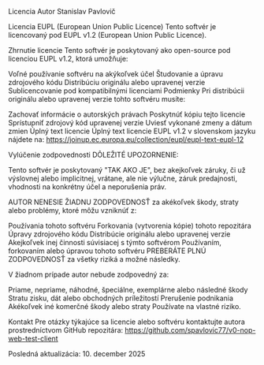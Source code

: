 Licencia
Autor
Stanislav Pavlovič

Licencia EUPL (European Union Public Licence)
Tento softvér je licencovaný pod EUPL v1.2 (European Union Public Licence).

Zhrnutie licencie
Tento softvér je poskytovaný ako open-source pod licenciou EUPL v1.2, ktorá umožňuje:

Voľné používanie softvéru na akýkoľvek účel
Študovanie a úpravu zdrojového kódu
Distribúciu originálu alebo upravenej verzie
Sublicencovanie pod kompatibilnými licenciami
Podmienky
Pri distribúcii originálu alebo upravenej verzie tohto softvéru musíte:

Zachovať informácie o autorských právach
Poskytnúť kópiu tejto licencie
Sprístupniť zdrojový kód upravenej verzie
Uviesť vykonané zmeny a dátum zmien
Úplný text licencie
Úplný text licencie EUPL v1.2 v slovenskom jazyku nájdete na: https://joinup.ec.europa.eu/collection/eupl/eupl-text-eupl-12

Vylúčenie zodpovednosti
DÔLEŽITÉ UPOZORNENIE:

Tento softvér je poskytovaný "TAK AKO JE", bez akejkoľvek záruky, či už výslovnej alebo implicitnej, vrátane, ale nie výlučne, záruk predajnosti, vhodnosti na konkrétny účel a neporušenia práv.

AUTOR NENESIE ŽIADNU ZODPOVEDNOSŤ za akékoľvek škody, straty alebo problémy, ktoré môžu vzniknúť z:

Používania tohoto softvéru
Forkovania (vytvorenia kópie) tohoto repozitára
Úpravy zdrojového kódu
Distribúcie originálu alebo upravenej verzie
Akejkoľvek inej činnosti súvisiacej s týmto softvérom
Používaním, forkovaním alebo úpravou tohoto softvéru PREBERÁTE PLNÚ ZODPOVEDNOSŤ za všetky riziká a možné následky.

V žiadnom prípade autor nebude zodpovedný za:

Priame, nepriame, náhodné, špeciálne, exemplárne alebo následné škody
Stratu zisku, dát alebo obchodných príležitostí
Prerušenie podnikania
Akékoľvek iné komerčné škody alebo straty
Používate na vlastné riziko.

Kontakt
Pre otázky týkajúce sa licencie alebo softvéru kontaktujte autora prostredníctvom GitHub repozitára: https://github.com/spavlovic77/v0-nop-web-test-client

Posledná aktualizácia: 10. december 2025
